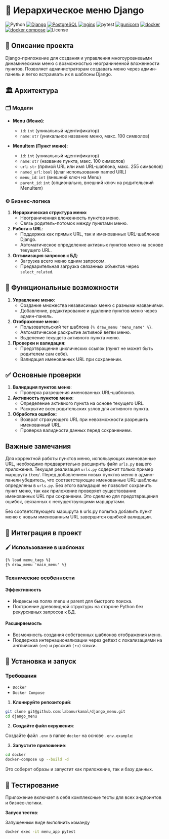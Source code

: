 # 🌳 Иерархическое меню Django

![Python](https://img.shields.io/badge/Python-3.10-blue)
[![Django](https://img.shields.io/badge/Django-v4.2.11-blue?style=flat-square&logo=Django)](https://www.djangoproject.com/)
[![PostgreSQL](https://img.shields.io/badge/PostgreSQL-v16.0-blue?style=flat-square&logo=PostgreSQL)](https://www.postgresql.org/)
[![nginx](https://img.shields.io/badge/NGINX-v1.21.3-blue?style=flat-square&logo=nginx)](https://nginx.org/ru/)
![pytest](https://img.shields.io/badge/pytest-8.3.5-blue)
[![gunicorn](https://img.shields.io/badge/gunicorn-v20.1.0-blue?style=flat-square&logo=gunicorn)](https://gunicorn.org/)
[![docker](https://img.shields.io/badge/Docker-v25.0.3-blue?style=flat-square&logo=docker)](https://www.docker.com/)
[![docker compose](https://img.shields.io/badge/docker%20compose-v2.24.6-blue?style=flat-square&logo=docker)](https://docs.docker.com/compose/)
![License](https://img.shields.io/badge/License-MIT-yellow)

## 📝 Описание проекта

Django-приложение для создания и управления многоуровневыми динамическими меню с возможностью неограниченной вложенности пунктов. Позволяет администраторам создавать меню через админ-панель и легко встраивать их в шаблоны Django.

## 🏛️ Архитектура

### 🗂️ Модели

- **Menu (Меню)**:
  - `id`: `int` (уникальный идентификатор)
  - `name`: `str` (уникальное название меню, макс. 100 символов)

- **MenuItem (Пункт меню)**:
  - `id`: `int` (уникальный идентификатор)
  - `name`: `str` (название пункта, макс. 100 символов)
  - `url`: `str` (прямой URL или имя URL-шаблона, макс. 255 символов)
  - `named_url`: `bool` (флаг использования named URL)
  - `menu_id`: `int` (внешний ключ на Menu)
  - `parent_id`: `int` (опционально, внешний ключ на родительский MenuItem)

### ⚙️ Бизнес-логика

1. **Иерархическая структура меню**:
   - Неограниченная вложенность пунктов меню.
   - Связь родитель-потомок между пунктами меню.
2. **Работа с URL**:
   - Поддержка как прямых URL, так и именованных URL-шаблонов Django.
   - Автоматическое определение активных пунктов меню на основе текущего URL.
3. **Оптимизация запросов к БД**:
   - Загрузка всего меню одним запросом.
   - Предварительная загрузка связанных объектов через `select_related`.

## 🚀 Функциональные возможности

1. **Управление меню**:
   - Создание множества независимых меню с разными названиями.
   - Добавление, редактирование и удаление пунктов меню через админ-панель.
2. **Отображение меню**:
   - Пользовательский тег шаблона `{% draw_menu 'menu_name' %}`.
   - Автоматическое раскрытие активной ветви меню.
   - Выделение текущего активного пункта меню.
3. **Проверки и валидация**:
   - Предотвращение циклических ссылок (пункт не может быть родителем сам себе).
   - Валидация именованных URL при сохранении.

## ✅ Основные проверки

1. **Валидация пунктов меню**:
   - Проверка разрешения именованных URL-шаблонов.
2. **Активность пунктов меню**:
   - Определение активного пункта на основе текущего URL.
   - Раскрытие всех родительских узлов для активного пункта.
3. **Обработка ошибок**:
   - Возврат страхующего URL при невозможности разрешить именованный URL.
   - Проверка валидности данных перед сохранением.
   
## Важные замечания

Для корректной работы пунктов меню, использующих именованные URL, необходимо предварительно расширить файл `urls.py` вашего приложения.
Текущая реализация `urls.py` содержит только пример маршрута `item/`. Перед добавлением новых пунктов меню в админ-панели убедитесь,
что соответствующие именованные URL-шаблоны определены в `urls.py`. Без этого валидация не позволит сохранить пункт меню,
так как приложение проверяет существование именованных URL при сохранении.
Это сделано для предотвращения ошибок, связанных с несуществующими маршрутами.

Без соответствующего маршрута в urls.py попытка добавить пункт меню с новым именованным URL завершится ошибкой валидации.

## 🔌 Интеграция в проект

### 🖌️ Использование в шаблонах

```html
{% load menu_tags %}
{% draw_menu 'main_menu' %}
```
### Технические особенности

#### Эффективность
* Индексы на полях menu и parent для быстрого поиска.
* Построение древовидной структуры на стороне Python без рекурсивных запросов к БД.

#### Расширяемость
* Возможность создания собственных шаблонов отображения меню.
* Поддержка интернационализации через gettext с локализациями на английский `(en)` и русский `(ru)` языки.

## 🚀 Установка и запуск

### Требования
- `Docker`
- `Docker Compose`

1. **Клонируйте репозиторий**:

```bash
git clone git@github.com:labanurkamal/django_menu.git
cd django_menu
```

2. **Создайте файл окружения**:

Создайте файл `.env` в папке `docker` на основе `.env.example`:

3. **Запустите приложение**:

```bash
cd docker
docker-compose up --build -d
```

Это соберет образы и запустит как приложение, так и базу данных.


## 🧪 Тестирование

Приложение включает в себя комплексные тесты для всех эндпоинтов и бизнес-логики.

**Запуск тестов**:

Запущенным виде выполнить команду

```bash
docker exec -it menu_app pytest
```